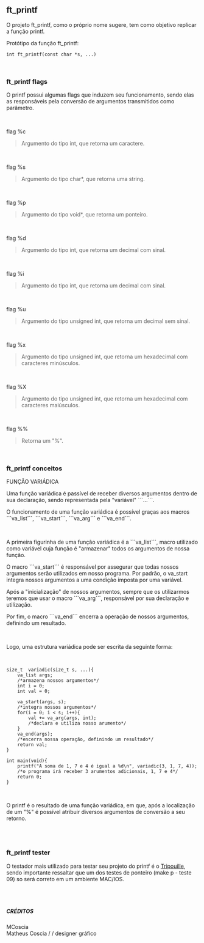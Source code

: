## ft_printf

<p>O projeto ft_printf, como o próprio nome sugere, tem como objetivo replicar a função printf.</p>

Protótipo da função ft_printf:
```
int	ft_printf(const char *s, ...)
```

<br>

### ft_printf flags

<p>O printf possui algumas flags que induzem seu funcionamento, sendo elas as responsáveis pela conversão de argumentos transmitidos como parâmetro.</p><br>

flag %c

> Argumento do tipo int, que retorna um caractere.

<br>

flag %s

> Argumento do tipo char*, que retorna uma string.

<br>

flag %p

> Argumento do tipo void*, que retorna um ponteiro.

<br>

flag %d

> Argumento do tipo int, que retorna um decimal com sinal.

<br>

flag %i

> Argumento do tipo int, que retorna um decimal com sinal.

<br>

flag %u

> Argumento do tipo unsigned int, que retorna um decimal sem sinal.

<br>

flag %x

> Argumento do tipo unsigned int, que retorna um hexadecimal com caracteres minúsculos.

<br>

flag %X

> Argumento do tipo unsigned int, que retorna um hexadecimal com caracteres maiúsculos.

<br>

flag %%

> Retorna um "%".

<br>

### ft_printf conceitos

FUNÇÃO VARIÁDICA

<p>Uma função variádica é passível de receber diversos argumentos dentro de sua declaração, sendo representada pela "variável" ```...```.</p>
<p>O funcionamento de uma função variádica é possível graças aos macros ```va_list```, ```va_start```, ```va_arg``` e ```va_end```.</p><br>

<p>A primeira figurinha de uma função variádica é a ```va_list```, macro utilizado como variável cuja função é "armazenar" todos os argumentos de nossa função.</p>
<p>O macro ```va_start``` é responsável por assegurar que todas nossos argumentos serão utilizados em nosso programa. Por padrão, o va_start integra nossos argumentos a uma condição imposta por uma variável.</p>
<p>Após a "inicialização" de nossos argumentos, sempre que os utilizarmos teremos que usar o macro ```va_arg```, responsável por sua declaração e utilização.</p>
<p>Por fim, o macro ```va_end``` encerra a operação de nossos argumentos, definindo um resultado.</p><br>

<p>Logo, uma estrutura variádica pode ser escrita da seguinte forma:</p><br>

```
size_t	variadic(size_t s, ...){
	va_list args;
	/*armazena nossos argumentos*/
	int i = 0;
	int val = 0;

	va_start(args, s);
	/*integra nossos argumentos*/
	for(i = 0; i < s; i++){
		val += va_arg(args, int);
		/*declara e utiliza nosso arumento*/
	}
	va_end(args);
	/*encerra nossa operação, definindo um resultado*/
	return val;
}

int	main(void){
	printf("A soma de 1, 7 e 4 é igual a %d\n", variadic(3, 1, 7, 4));
	/*o programa irá receber 3 arumentos adicionais, 1, 7 e 4*/
	return 0;
}
```

<br>
<p>O printf é o resultado de uma função variádica, em que, após a localização de um "%" é possível atribuir diversos argumentos de conversão a seu retorno.</p>

<br>
<br>

### ft_printf tester

O testador mais utilizado para testar seu projeto do printf é o <a href="https://github.com/Tripouille/printfTester">Tripouille</a>, sendo importante ressaltar que um dos testes de ponteiro (make p - teste 09) so será correto em um ambiente MAC/IOS.

<br>
<br>

##### CRÉDITOS

<p>MCoscia<br>
Matheus Coscia / / designer gráfico</p>
